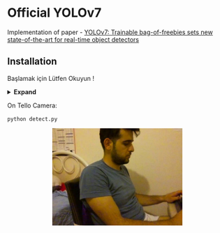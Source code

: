 # Official YOLOv7

Implementation of paper - [YOLOv7: Trainable bag-of-freebies sets new state-of-the-art for real-time object detectors](https://arxiv.org/abs/2207.02696)


## Installation

Başlamak için Lütfen Okuyun !
<details><summary> <b>Expand</b> </summary>

``` shell
# 1
detect.pt dosyasını çalıştırmadan önce Tello Drone Kendi Pc niz ile Wifi baglantısu kurdugunuzdan emin olun !

# 2
e tuşu = TakeOff(Yerden Kaldırma) 

# 3
q tuşu = LannOff (Güvenli Yere İndirme)

```
    
   



</details>





On Tello Camera:
``` shell
python detect.py 
```

<div align="center">
    <a href="./">
        <img src="./images/photoTello/1660770154.0463047.jpg" width="59%"/>
    </a>
</div>

















